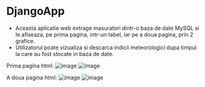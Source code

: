 # DjangoApp
  - Aceasta aplicatie web extrage masuratori dintr-o baza de date MySQL si le afiseaza, pe prima pagina, intr-un tabel, iar pe a doua pagina, prin 2 grafice.
  - Utilizatorul poate vizualiza si descarca indicii meteorologici dupa timpul la care au fost stocate in baza de date.
    
  Prima pagina html:
  ![image](https://user-images.githubusercontent.com/84518155/119233620-a1aa8d00-bb32-11eb-97b6-61ab384b1753.png)
  ![image](https://user-images.githubusercontent.com/84518155/119233642-b850e400-bb32-11eb-8563-a82eb641b3c3.png)
  
  A doua pagina html:
  ![image](https://user-images.githubusercontent.com/84518155/119233649-c43ca600-bb32-11eb-948c-fa77b4c4eb8f.png)
  ![image](https://user-images.githubusercontent.com/84518155/119233671-d3235880-bb32-11eb-93db-f02578b9a57b.png)
  
 
  
  
  
  


  
